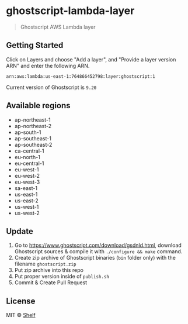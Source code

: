 # ghostscript-lambda-layer
> Ghostscript AWS Lambda layer

## Getting Started

Click on Layers and choose "Add a layer", and "Provide a layer version
ARN" and enter the following ARN.

```
arn:aws:lambda:us-east-1:764866452798:layer:ghostscript:1
```

Current version of Ghostscript is `9.20`

## Available regions

* ap-northeast-1
* ap-northeast-2
* ap-south-1
* ap-southeast-1
* ap-southeast-2
* ca-central-1
* eu-north-1
* eu-central-1
* eu-west-1
* eu-west-2
* eu-west-3
* sa-east-1
* us-east-1
* us-east-2
* us-west-1
* us-west-2

## Update

1. Go to https://www.ghostscript.com/download/gsdnld.html, download Ghostscript sources & compile it with `./configure && make` command.
2. Create zip archive of Ghostscript binaries (`bin` folder only) with the filename `ghostscript.zip`
3. Put zip archive into this repo
3. Put proper version inside of `publish.sh`
4. Commit & Create Pull Request

## License

MIT © [Shelf](https://shelf.io)
